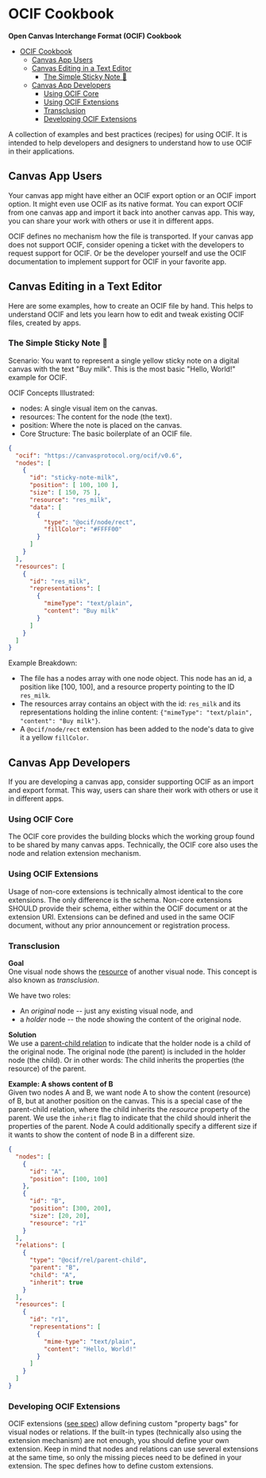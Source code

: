 # OCIF Cookbook
**Open Canvas Interchange Format (OCIF) Cookbook**

<!-- TOC -->
* [OCIF Cookbook](#ocif-cookbook)
  * [Canvas App Users](#canvas-app-users)
  * [Canvas Editing in a Text Editor](#canvas-editing-in-a-text-editor)
    * [The Simple Sticky Note 📝](#the-simple-sticky-note-)
  * [Canvas App Developers](#canvas-app-developers)
    * [Using OCIF Core](#using-ocif-core)
    * [Using OCIF Extensions](#using-ocif-extensions)
    * [Transclusion](#transclusion)
    * [Developing OCIF Extensions](#developing-ocif-extensions)
<!-- TOC -->

A collection of examples and best practices (recipes) for using OCIF.
It is intended to help developers and designers to understand how to use OCIF in their applications.

## Canvas App Users

Your canvas app might have either an OCIF export option or an OCIF import option.
It might even use OCIF as its native format.
You can export OCIF from one canvas app and import it back into another canvas app.
This way, you can share your work with others or use it in different apps.

OCIF defines no mechanism how the file is transported.
If your canvas app does not support OCIF, consider opening a ticket with the developers to request support for OCIF.
Or be the developer yourself and use the OCIF documentation to implement support for OCIF in your favorite app.

## Canvas Editing in a Text Editor
Here are some examples, how to create an OCIF file by hand. This helps to understand OCIF and lets you learn how to edit and tweak existing OCIF files, created by apps.

### The Simple Sticky Note 📝
Scenario: You want to represent a single yellow sticky note on a digital canvas with the text "Buy milk". This is the most basic "Hello, World!" example for OCIF.

OCIF Concepts Illustrated:

- nodes: A single visual item on the canvas.
- resources: The content for the node (the text).
- position: Where the note is placed on the canvas.
- Core Structure: The basic boilerplate of an OCIF file.

```json
{
  "ocif": "https://canvasprotocol.org/ocif/v0.6",
  "nodes": [
    {
      "id": "sticky-note-milk",
      "position": [ 100, 100 ],
      "size": [ 150, 75 ],
      "resource": "res_milk",
      "data": [
        {
          "type": "@ocif/node/rect",
          "fillColor": "#FFFF00"
        }
      ]
    }
  ],
  "resources": [
    {
      "id": "res_milk",
      "representations": [
        {
          "mimeType": "text/plain",
          "content": "Buy milk"
        }
      ]
    }
  ]
}
```

Example Breakdown:
- The file has a nodes array with one node object. This node has an id, a position like [100, 100], and a resource property pointing to the ID `res_milk`.
- The resources array contains an object with the id: `res_milk` and its representations holding the inline content: `{"mimeType": "text/plain", "content": "Buy milk"}`.
- A `@ocif/node/rect` extension has been added to the node's data to give it a yellow `fillColor`.




## Canvas App Developers

If you are developing a canvas app, consider supporting OCIF as an import and export format.
This way, users can share their work with others or use it in different apps.

### Using OCIF Core

The OCIF core provides the building blocks which the working group found to be shared by many canvas apps.
Technically, the OCIF core also uses the node and relation extension mechanism.

### Using OCIF Extensions

Usage of non-core extensions is technically almost identical to the core extensions.
The only difference is the schema.
Non-core extensions SHOULD provide their schema, either within the OCIF document or at the extension URI.
Extensions can be defined and used in the same OCIF document, without any prior announcement or registration process.

### Transclusion

**Goal** \
One visual node shows the [resource](spec/v0.4/spec.md#resources) of another visual node.
This concept is also known as _transclusion_.

We have two roles:

- An _original_ node -- just any existing visual node, and
- a _holder_ node -- the node showing the content of the original node.

**Solution** \
We use a [parent-child relation](spec/v0.6/spec.md#parent-child-relation-extension) to indicate that the holder node is a child of the original node.
The original node (the parent) is included in the holder node (the child).
Or in other words: The child inherits the properties (the resource) of the parent.

**Example: A shows content of B** \
Given two nodes A and B, we want node A to show the content (resource) of B, but at another position on the canvas.
This is a special case of the parent-child relation, where the child inherits the _resource_ property of the parent.
We use the `inherit` flag to indicate that the child should inherit the properties of the parent.
Node A could additionally specify a different size if it wants to show the content of node B in a different size.

```json
{
  "nodes": [
    {
      "id": "A",
      "position": [100, 100]
    },
    {
      "id": "B",
      "position": [300, 200],
      "size": [20, 20],
      "resource": "r1"
    }
  ],
  "relations": [
    {
      "type": "@ocif/rel/parent-child",
      "parent": "B",
      "child": "A",
      "inherit": true
    }
  ],
  "resources": [
    {
      "id": "r1",
      "representations": [
        {
          "mime-type": "text/plain",
          "content": "Hello, World!"
        }
      ]
    }
  ]
}
```

### Developing OCIF Extensions

OCIF extensions ([see spec](https://spec.canvasprotocol.org/)) allow defining custom "property bags" for visual nodes or relations.
If the built-in types (technically also using the extension mechanism) are not enough, you should define your own extension.
Keep in mind that nodes and relations can use several extensions at the same time, so only the missing pieces need to be defined in your extension.
The spec defines how to define custom extensions.
